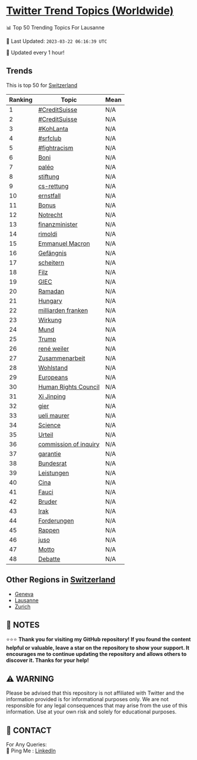 [Twitter Trend Topics (Worldwide)](https://github.com/ErcinDedeoglu/Twitter-Trend-Topics)
==========


📊 Top 50 Trending Topics For Lausanne

📆 Last Updated: `2023-03-22 06:16:39 UTC`

🔧 Updated every 1 hour!


## Trends

This is top 50 for [Switzerland](</Switzerland>)

| Ranking | Topic | Mean |
| ------- | ------------ | ------------ |
| 1 | [#CreditSuisse](http://twitter.com/search?q=%23CreditSuisse) | N/A |
| 2 | [#CreditSuisse](http://twitter.com/search?q=%23CreditSuisse) | N/A |
| 3 | [#KohLanta](http://twitter.com/search?q=%23KohLanta) | N/A |
| 4 | [#srfclub](http://twitter.com/search?q=%23srfclub) | N/A |
| 5 | [#fightracism](http://twitter.com/search?q=%23fightracism) | N/A |
| 6 | [Boni](http://twitter.com/search?q=Boni) | N/A |
| 7 | [paléo](http://twitter.com/search?q=pal%c3%a9o) | N/A |
| 8 | [stiftung](http://twitter.com/search?q=stiftung) | N/A |
| 9 | [cs-rettung](http://twitter.com/search?q=cs-rettung) | N/A |
| 10 | [ernstfall](http://twitter.com/search?q=ernstfall) | N/A |
| 11 | [Bonus](http://twitter.com/search?q=Bonus) | N/A |
| 12 | [Notrecht](http://twitter.com/search?q=Notrecht) | N/A |
| 13 | [finanzminister](http://twitter.com/search?q=finanzminister) | N/A |
| 14 | [rimoldi](http://twitter.com/search?q=rimoldi) | N/A |
| 15 | [Emmanuel Macron](http://twitter.com/search?q=Emmanuel+Macron) | N/A |
| 16 | [Gefängnis](http://twitter.com/search?q=Gef%c3%a4ngnis) | N/A |
| 17 | [scheitern](http://twitter.com/search?q=scheitern) | N/A |
| 18 | [Filz](http://twitter.com/search?q=Filz) | N/A |
| 19 | [GIEC](http://twitter.com/search?q=GIEC) | N/A |
| 20 | [Ramadan](http://twitter.com/search?q=Ramadan) | N/A |
| 21 | [Hungary](http://twitter.com/search?q=Hungary) | N/A |
| 22 | [milliarden franken](http://twitter.com/search?q=milliarden+franken) | N/A |
| 23 | [Wirkung](http://twitter.com/search?q=Wirkung) | N/A |
| 24 | [Mund](http://twitter.com/search?q=Mund) | N/A |
| 25 | [Trump](http://twitter.com/search?q=Trump) | N/A |
| 26 | [rené weiler](http://twitter.com/search?q=ren%c3%a9+weiler) | N/A |
| 27 | [Zusammenarbeit](http://twitter.com/search?q=Zusammenarbeit) | N/A |
| 28 | [Wohlstand](http://twitter.com/search?q=Wohlstand) | N/A |
| 29 | [Europeans](http://twitter.com/search?q=Europeans) | N/A |
| 30 | [Human Rights Council](http://twitter.com/search?q=Human+Rights+Council) | N/A |
| 31 | [Xi Jinping](http://twitter.com/search?q=Xi+Jinping) | N/A |
| 32 | [gier](http://twitter.com/search?q=gier) | N/A |
| 33 | [ueli maurer](http://twitter.com/search?q=ueli+maurer) | N/A |
| 34 | [Science](http://twitter.com/search?q=Science) | N/A |
| 35 | [Urteil](http://twitter.com/search?q=Urteil) | N/A |
| 36 | [commission of inquiry](http://twitter.com/search?q=commission+of+inquiry) | N/A |
| 37 | [garantie](http://twitter.com/search?q=garantie) | N/A |
| 38 | [Bundesrat](http://twitter.com/search?q=Bundesrat) | N/A |
| 39 | [Leistungen](http://twitter.com/search?q=Leistungen) | N/A |
| 40 | [Cina](http://twitter.com/search?q=Cina) | N/A |
| 41 | [Fauci](http://twitter.com/search?q=Fauci) | N/A |
| 42 | [Bruder](http://twitter.com/search?q=Bruder) | N/A |
| 43 | [Irak](http://twitter.com/search?q=Irak) | N/A |
| 44 | [Forderungen](http://twitter.com/search?q=Forderungen) | N/A |
| 45 | [Rappen](http://twitter.com/search?q=Rappen) | N/A |
| 46 | [juso](http://twitter.com/search?q=juso) | N/A |
| 47 | [Motto](http://twitter.com/search?q=Motto) | N/A |
| 48 | [Debatte](http://twitter.com/search?q=Debatte) | N/A |



## Other Regions in [Switzerland](</Switzerland>)

* [Geneva](</Switzerland/Geneva.md>)
* [Lausanne](</Switzerland/Lausanne.md>)
* [Zurich](</Switzerland/Zurich.md>)



## 📝 NOTES

⭐⭐⭐ **Thank you for visiting my GitHub repository! If you found the content helpful or valuable, leave a star on the repository to show your support. It encourages me to continue updating the repository and allows others to discover it. Thanks for your help!**


## ⚠️ WARNING

Please be advised that this repository is not affiliated with Twitter and the information provided is for informational purposes only. We are not responsible for any legal consequences that may arise from the use of this information. Use at your own risk and solely for educational purposes.


## 📨 CONTACT

 For Any Queries:  
            🏓 Ping Me : [LinkedIn](https://www.linkedin.com/in/ercindedeoglu/)
